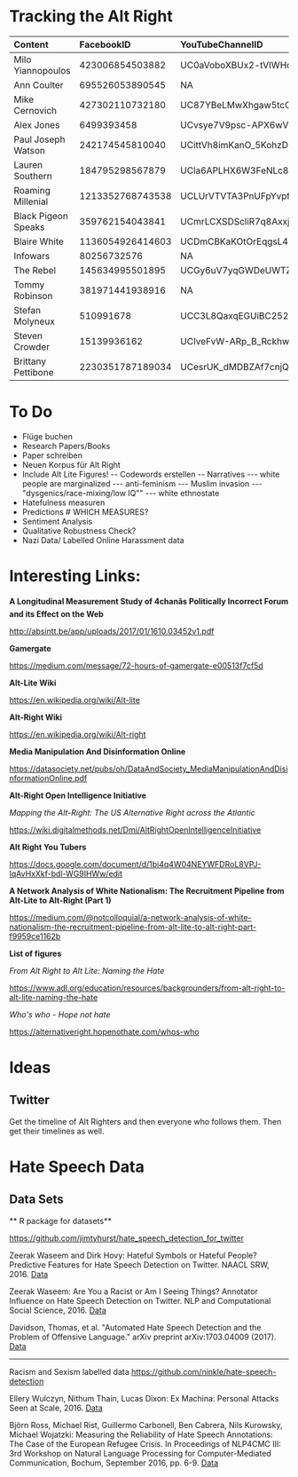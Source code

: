 Tracking the Alt Right
================

| Content             | FacebookID       | YouTubeChannelID           | TwitterID          |
|:--------------------|:-----------------|:---------------------------|:-------------------|
| Milo Yiannopoulos   | 423006854503882  | UC0aVoboXBUx2-tVIWHc3W2Q   | NA                 |
| Ann Coulter         | 695526053890545  | NA                         | 196168350          |
| Mike Cernovich      | 427302110732180  | UC87YBeLMwXhgaw5tcCxsXgQ   | 358545917          |
| Alex Jones          | 6499393458       | UCvsye7V9psc-APX6wV1twLg   | 109065990          |
| Paul Joseph Watson  | 242174545810040  | UCittVh8imKanO\_5KohzDbpg  | 18643437           |
| Lauren Southern     | 184795298567879  | UCla6APLHX6W3FeNLc8PYuvg   | 164070785          |
| Roaming Millenial   | 1213352768743538 | UCLUrVTVTA3PnUFpYvpfMcpg   | 770619360062898176 |
| Black Pigeon Speaks | 359762154043841  | UCmrLCXSDScliR7q8AxxjvXg   | 711535251835629568 |
| Blaire White        | 1136054926414603 | UCDmCBKaKOtOrEqgsL4-3C8Q   | 4316769252         |
| Infowars            | 80256732576      | NA                         | 14505245           |
| The Rebel           | 145634995501895  | UCGy6uV7yqGWDeUWTZzT3ZEg   | 3018960919         |
| Tommy Robinson      | 381971441938916  | NA                         | 374712154          |
| Stefan Molyneux     | 510991678        | UCC3L8QaxqEGUiBC252GHy3w   | 313038011          |
| Steven Crowder      | 15139936162      | UCIveFvW-ARp\_B\_RckhweNJw | 19091173           |
| Brittany Pettibone  | 2230351787189034 | UCesrUK\_dMDBZAf7cnjQPdgQ  | 274316654          |

To Do
=====

-   Flüge buchen
-   Research Papers/Books
-   Paper schreiben
-   Neuen Korpus für Alt Right
-   Include Alt Lite Figures! -- Codewords erstellen -- Narratives --- white people are marginalized --- anti-feminism --- Muslim invasion --- "dysgenics/race-mixing/low IQ"" --- white ethnostate
-   Hatefulness measuren
-   Predictions \# WHICH MEASURES?
-   Sentiment Analysis
-   Qualitative Robustness Check?
-   Nazi Data/ Labelled Online Harassment data

Interesting Links:
==================

**A Longitudinal Measurement Study of 4chanâs Politically Incorrect Forum and its Effect on the Web**

<http://absintt.be/app/uploads/2017/01/1610.03452v1.pdf>

**Gamergate**

<https://medium.com/message/72-hours-of-gamergate-e00513f7cf5d>

**Alt-Lite Wiki**

<https://en.wikipedia.org/wiki/Alt-lite>

**Alt-Right Wiki**

<https://en.wikipedia.org/wiki/Alt-right>

**Media Manipulation And Disinformation Online**

<https://datasociety.net/pubs/oh/DataAndSociety_MediaManipulationAndDisinformationOnline.pdf>

**Alt-Right Open Intelligence Initiative**

*Mapping the Alt-Right: The US Alternative Right across the Atlantic*

<https://wiki.digitalmethods.net/Dmi/AltRightOpenIntelligenceInitiative>

**Alt Right You Tubers**

<https://docs.google.com/document/d/1bi4q4W04NEYWFDRoL8VPJ-IqAvHxXkf-bdl-WG9IHWw/edit>

**A Network Analysis of White Nationalism: The Recruitment Pipeline from Alt-Lite to Alt-Right (Part 1)**

<https://medium.com/@notcolloquial/a-network-analysis-of-white-nationalism-the-recruitment-pipeline-from-alt-lite-to-alt-right-part-f9959ce1162b>

**List of figures**

*From Alt Right to Alt Lite: Naming the Hate*

<https://www.adl.org/education/resources/backgrounders/from-alt-right-to-alt-lite-naming-the-hate>

*Who's who - Hope not hate*

<https://alternativeright.hopenothate.com/whos-who>

Ideas
=====

Twitter
-------

Get the timeline of Alt Righters and then everyone who follows them. Then get their timelines as well.

Hate Speech Data
================

Data Sets
---------

\*\* R package for datasets\*\*

<https://github.com/jimtyhurst/hate_speech_detection_for_twitter>

Zeerak Waseem and Dirk Hovy: Hateful Symbols or Hateful People? Predictive Features for Hate Speech Detection on Twitter. NAACL SRW, 2016. [Data](https://github.com/zeerakw/hatespeech)

Zeerak Waseem: Are You a Racist or Am I Seeing Things? Annotator Influence on Hate Speech Detection on Twitter. NLP and Computational Social Science, 2016. [Data](https://github.com/zeerakw/hatespeech)

Davidson, Thomas, et al. "Automated Hate Speech Detection and the Problem of Offensive Language." arXiv preprint arXiv:1703.04009 (2017). [Data](https://github.com/t-davidson/hate-speech-and-offensive-language)

------------------------------------------------------------------------

Racism and Sexism labelled data <https://github.com/ninkle/hate-speech-detection>

Ellery Wulczyn, Nithum Thain, Lucas Dixon: Ex Machina: Personal Attacks Seen at Scale, 2016. [Data](https://figshare.com/articles/Wikipedia_Detox_Data/4054689)

Björn Ross, Michael Rist, Guillermo Carbonell, Ben Cabrera, Nils Kurowsky, Michael Wojatzki: Measuring the Reliability of Hate Speech Annotations: The Case of the European Refugee Crisis. In Proceedings of NLP4CMC III: 3rd Workshop on Natural Language Processing for Computer-Mediated Communication, Bochum, September 2016, pp. 6-9. [Data](https://github.com/UCSM-DUE/IWG_hatespeech_public?files=1)
